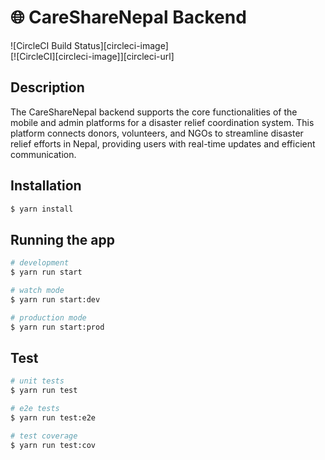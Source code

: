<p align="center">
  <h1>🌐 CareShareNepal Backend</h1>
</p>

![CircleCI Build Status][circleci-image]  
[![CircleCI][circleci-image]][circleci-url]


## Description

The CareShareNepal backend supports the core functionalities of the mobile and admin platforms for a disaster relief coordination system. This platform connects donors, volunteers, and NGOs to streamline disaster relief efforts in Nepal, providing users with real-time updates and efficient communication.

## Installation

```bash
$ yarn install
```

## Running the app

```bash
# development
$ yarn run start

# watch mode
$ yarn run start:dev

# production mode
$ yarn run start:prod
```

## Test

```bash
# unit tests
$ yarn run test

# e2e tests
$ yarn run test:e2e

# test coverage
$ yarn run test:cov
```




